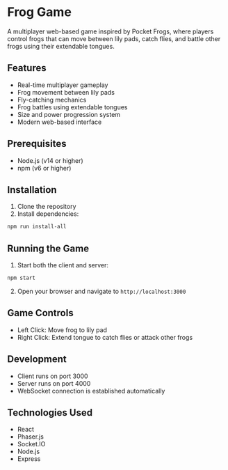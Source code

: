 # Frog Game

A multiplayer web-based game inspired by Pocket Frogs, where players control frogs that can move between lily pads, catch flies, and battle other frogs using their extendable tongues.

## Features

- Real-time multiplayer gameplay
- Frog movement between lily pads
- Fly-catching mechanics
- Frog battles using extendable tongues
- Size and power progression system
- Modern web-based interface

## Prerequisites

- Node.js (v14 or higher)
- npm (v6 or higher)

## Installation

1. Clone the repository
2. Install dependencies:
```bash
npm run install-all
```

## Running the Game

1. Start both the client and server:
```bash
npm start
```

2. Open your browser and navigate to `http://localhost:3000`

## Game Controls

- Left Click: Move frog to lily pad
- Right Click: Extend tongue to catch flies or attack other frogs

## Development

- Client runs on port 3000
- Server runs on port 4000
- WebSocket connection is established automatically

## Technologies Used

- React
- Phaser.js
- Socket.IO
- Node.js
- Express 